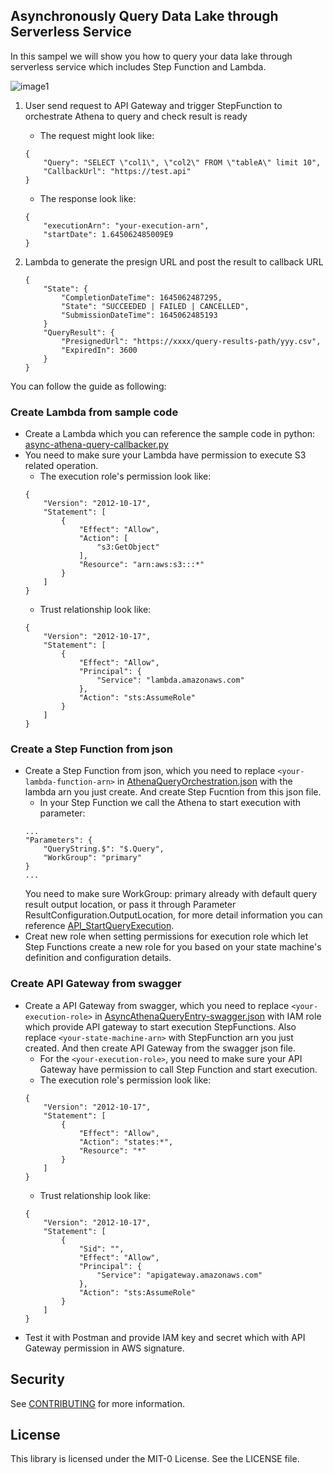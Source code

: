 ## Asynchronously Query Data Lake through Serverless Service
In this sampel we will show you how to query your data lake through serverless service which includes Step Function and Lambda. 

![image1](https://user-images.githubusercontent.com/17841922/154645497-401d4933-d70e-4e72-93f8-65655a9ba078.png)
1. User send request to API Gateway and trigger StepFunction to orchestrate Athena to query and check result is ready
    * The request might look like:
    ```
    {
        "Query": "SELECT \"col1\", \"col2\" FROM \"tableA\" limit 10",
        "CallbackUrl": "https://test.api"
    }
    ```
    * The response look like:
    ```
    {
        "executionArn": "your-execution-arn",
        "startDate": 1.645062485009E9
    }
    ```

2. Lambda to generate the presign URL and post the result to callback URL
    ```
    {
        "State": {
            "CompletionDateTime": 1645062487295,
            "State": "SUCCEEDED | FAILED | CANCELLED",
            "SubmissionDateTime": 1645062485193
        }
        "QueryResult": {
            "PresignedUrl": "https://xxxx/query-results-path/yyy.csv",
            "ExpiredIn": 3600
        }
    }
    ```

You can follow the guide as following:

### Create Lambda from sample code
* Create a Lambda which you can reference the sample code in python: [async-athena-query-callbacker.py](lambda/async-athena-query-callbacker.py)
* You need to make sure your Lambda have permission to execute S3 related operation.
    * The execution role's permission look like:
    ```
    {
        "Version": "2012-10-17",
        "Statement": [
            {
                "Effect": "Allow",
                "Action": [
                    "s3:GetObject"
                ],
                "Resource": "arn:aws:s3:::*"
            }
        ]
    }
    ```
    * Trust relationship look like:
    ```
    {
        "Version": "2012-10-17",
        "Statement": [
            {
                "Effect": "Allow",
                "Principal": {
                    "Service": "lambda.amazonaws.com"
                },
                "Action": "sts:AssumeRole"
            }
        ]
    }
    ```

### Create a Step Function from json
* Create a Step Function from json, which you need to replace `<your-lambda-function-arn>` in [AthenaQueryOrchestration.json](stepfunction/AthenaQueryOrchestration.json) with the lambda arn you just create. And create Step Fucntion from this json file.
    * In your Step Function we call the Athena to start execution with parameter:
    ```
    ...
    "Parameters": {
        "QueryString.$": "$.Query",
        "WorkGroup": "primary"
    }
    ...
    ```
    You need to make sure WorkGroup: primary already with default query result output location, or pass it through Parameter ResultConfiguration.OutputLocation, for more detail information you can reference [API_StartQueryExecution](https://docs.aws.amazon.com/athena/latest/APIReference/API_StartQueryExecution.html).
* Creat new role when setting permissions for execution role which let Step Functions create a new role for you based on your state machine's definition and configuration details.

### Create API Gateway from swagger
* Create a API Gateway from swagger, which you need to replace `<your-execution-role>` in [AsyncAthenaQueryEntry-swagger.json](apigateway-swagger/AsyncAthenaQueryEntry-swagger.json) with IAM role which provide API gateway to start execution StepFunctions. Also replace `<your-state-machine-arn>` with StepFunction arn you just created. And then create API Gateway from the swagger json file.
    * For the `<your-execution-role>`, you need to make sure your API Gateway have permission to call Step Function and start execution.
    * The execution role's permission look like:
    ```
    {
        "Version": "2012-10-17",
        "Statement": [
            {
                "Effect": "Allow",
                "Action": "states:*",
                "Resource": "*"
            }
        ]
    }
    ```
    * Trust relationship look like:
    ```
    {
        "Version": "2012-10-17",
        "Statement": [
            {
                "Sid": "",
                "Effect": "Allow",
                "Principal": {
                    "Service": "apigateway.amazonaws.com"
                },
                "Action": "sts:AssumeRole"
            }
        ]
    }
    ```
* Test it with Postman and provide IAM key and secret which with API Gateway permission in AWS signature.


## Security

See [CONTRIBUTING](CONTRIBUTING.md#security-issue-notifications) for more information.

## License

This library is licensed under the MIT-0 License. See the LICENSE file.

